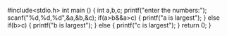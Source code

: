#include<stdio.h>
int main ()
{
int a,b,c;
printf("enter the numbers:");
scanf("%d,%d,%d",&a,&b,&c);
if(a>b&&a>c)
{
    printf("a is largest");
}
else if(b>c)
{
    printf("b is largest");
    }
    else
    {
        printf("c is largest");
        }
return 0;
}

